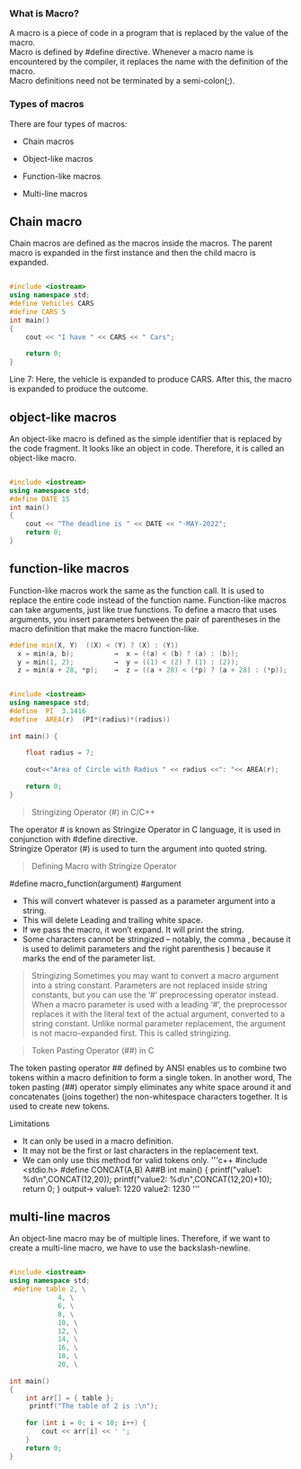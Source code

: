 ### What is Macro? 
A macro is a piece of code in a program that is replaced by the value of the macro.
\
Macro is defined by #define directive. Whenever a macro name is encountered by the compiler, it replaces the name with the definition of the macro.
\
Macro definitions need not be terminated by a semi-colon(;).

### Types of macros

There are four types of macros:

*    Chain macros

*    Object-like macros

*    Function-like macros

*    Multi-line macros


## Chain macro
Chain macros are defined as the macros inside the macros.
The parent macro is expanded in the first instance and then the child macro is expanded.

```c++

#include <iostream>
using namespace std;
#define Vehicles CARS
#define CARS 5
int main()
{
    cout << "I have " << CARS << " Cars";
 
    return 0;
}

```
Line 7: Here, the vehicle is expanded to produce CARS. After this, the macro is expanded to produce the outcome.

## object-like macros
An object-like macro is defined as the simple identifier that is replaced by the code fragment.
It looks like an object in code. Therefore, it is called an object-like macro.

```c++

#include <iostream>
using namespace std;
#define DATE 15
int main()
{
    cout << "The deadline is " << DATE << "-MAY-2022";
    return 0;
}

```

## function-like macros
Function-like macros work the same as the function call.
It is used to replace the entire code instead of the function name.
Function-like macros can take arguments, just like true functions. To define a macro that uses arguments, you insert parameters between the pair of parentheses in the macro definition that make the macro function-like.
```c++
#define min(X, Y)  ((X) < (Y) ? (X) : (Y))
  x = min(a, b);          →  x = ((a) < (b) ? (a) : (b));
  y = min(1, 2);          →  y = ((1) < (2) ? (1) : (2));
  z = min(a + 28, *p);    →  z = ((a + 28) < (*p) ? (a + 28) : (*p));
```

```c++

#include <iostream>
using namespace std;
#define  PI  3.1416
#define  AREA(r)  (PI*(radius)*(radius))
 
int main() {
     
    float radius = 7;    
       
    cout<<"Area of Circle with Radius " << radius <<": "<< AREA(r);
   
    return 0;
}

```

>Stringizing Operator (#) in C/C++

The operator # is known as Stringize Operator in C language, it is used in conjunction with #define directive.
\
Stringize Operator (#) is used to turn the argument into quoted string.

> Defining Macro with Stringize Operator

#define macro_function(argument)    #argument

* This will convert whatever is passed as a parameter argument into a string.
* This will delete Leading and trailing white space.
* If we pass the macro, it won’t expand. It will print the string.
* Some characters cannot be stringized – notably, the comma , because it is used to delimit parameters and the right parenthesis ) because it marks the end of the parameter list.


> Stringizing
Sometimes you may want to convert a macro argument into a string constant. Parameters are not replaced inside string constants, but you can use the ‘#’ preprocessing operator instead.
When a macro parameter is used with a leading ‘#’, the preprocessor replaces it with the literal text of the actual argument, converted to a string constant. Unlike normal parameter replacement, the argument is not macro-expanded first. This is called stringizing.

>Token Pasting Operator (##) in C

The token pasting operator ## defined by ANSI enables us to combine two tokens within a macro definition to form a single token.
In another word, The token pasting (##) operator simply eliminates any white space around it and concatenates (joins together) the non-whitespace characters together. It is used to create new tokens.

Limitations
* It can only be used in a macro definition.
* It may not be the first or last characters in the replacement text.
* We can only use this method for valid tokens only.
'''c++
#include <stdio.h>
#define CONCAT(A,B) A##B
int main()
{
  printf("value1: %d\n",CONCAT(12,20));
  printf("value2: %d\n",CONCAT(12,20)+10);  
  return 0;
}
output-> value1: 1220
        value2: 1230
'''

## multi-line macros
An object-line macro may be of multiple lines.
Therefore, if we want to create a multi-line macro, we have to use the backslash-newline.

```c++

#include <iostream>
using namespace std;
 #define table 2, \
            4, \
            6, \
            8, \
            10, \
            12, \
            14, \
            16, \
            18, \
            20, \
 
int main()
{
    int arr[] = { table };
     printf("The table of 2 is :\n");
 
    for (int i = 0; i < 10; i++) {
        cout << arr[i] << ' ';
    }
    return 0;
}

```



